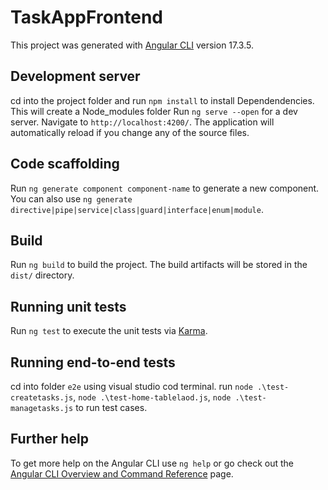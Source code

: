 # TaskAppFrontend

This project was generated with [Angular CLI](https://github.com/angular/angular-cli) version 17.3.5.

## Development server
cd into the project folder and run `npm install` to install Dependendencies. This will create a Node_modules folder 
Run `ng serve --open` for a dev server. Navigate to `http://localhost:4200/`. The application will automatically reload if you change any of the source files.

## Code scaffolding

Run `ng generate component component-name` to generate a new component. You can also use `ng generate directive|pipe|service|class|guard|interface|enum|module`.

## Build

Run `ng build` to build the project. The build artifacts will be stored in the `dist/` directory.

## Running unit tests

Run `ng test` to execute the unit tests via [Karma](https://karma-runner.github.io).

## Running end-to-end tests

cd into folder `e2e` using visual studio cod terminal. run `node .\test-createtasks.js`, `node .\test-home-tablelaod.js`, `node .\test-managetasks.js` to run test cases.

## Further help

To get more help on the Angular CLI use `ng help` or go check out the [Angular CLI Overview and Command Reference](https://angular.io/cli) page.
